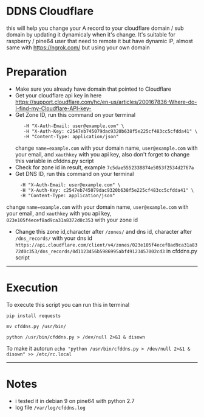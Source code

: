 # DDNS Cloudflare
this will help you change your A record to your cloudflare domain / sub domain by updating it dynamicaly when it's change.
It's suitable for raspberry / pine64 user that need to remote it but have dynamic IP, almost same with https://ngrok.com/ but using your own domain

# Preparation
+ Make sure you already have domain that pointed to Cloudflare
+ Get your cloudflare api key in here
  https://support.cloudflare.com/hc/en-us/articles/200167836-Where-do-I-find-my-Cloudflare-API-key-
+ Get Zone ID, run this command on your terminal
  ```  curl -X GET "https://api.cloudflare.com/client/v4/zones?   name=example.com&status=active&page=1&per_page=20&order=status&direction=desc&match=all" \
     -H "X-Auth-Email: user@example.com" \
     -H "X-Auth-Key: c2547eb745079dac9320b638f5e225cf483cc5cfdda41" \
     -H "Content-Type: application/json"
     ```
     change `name=example.com` with your domain name, `user@example.com` with your email, and `xauthkey` with you api key, also don't forget to change this variable in cfddns.py script
+ Check for zone id in result, example `7c5dae5552338874e5053f2534d2767a`
+ Get DNS ID, run this command on your terminal
```  curl -X GET "https://api.cloudflare.com/client/v4/zones/023e105f4ecef8ad9ca31a8372d0c353/dns_records?type=A&name=example.com" \
     -H "X-Auth-Email: user@example.com" \
     -H "X-Auth-Key: c2547eb745079dac9320b638f5e225cf483cc5cfdda41" \
     -H "Content-Type: application/json"
```
   change `name=example.com` with your domain name, `user@example.com` with your email, and `xauthkey` with you api key, `023e105f4ecef8ad9ca31a8372d0c353` with your zone id
   
 + Change this zone id,character after `/zones/` and dns id, character after `/dns_records/` with your dns id
 `https://api.cloudflare.com/client/v4/zones/023e105f4ecef8ad9ca31a8372d0c353/dns_records/0d1123456b5986995abf49123457002cd3`
 in cfddns.py script
 ___
# Execution
To execute this script you can run this in terminal

`pip install requests`

`mv cfddns.py /usr/bin/`

`python /usr/bin/cfddns.py > /dev/null 2>&1 & disown`

To make it autorun
`echo "python /usr/bin/cfddns.py > /dev/null 2>&1 & disown" >> /etc/rc.local`
 ___
 # Notes
 + i tested it in debian 9 on pine64 with python 2.7
 + log file `/var/log/cfddns.log`
